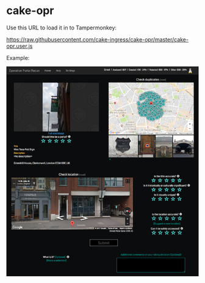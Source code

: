 # cake-opr

Use this URL to load it in to Tampermonkey:

https://raw.githubusercontent.com/cake-ingress/cake-opr/master/cake-opr.user.js

Example:

![Cake OPR screenshot](screenshot.png "Cake OPR screenshot")
